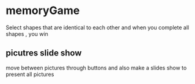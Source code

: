# memoryGame
Select shapes that are identical to each other and when you complete all shapes , you win 
## picutres slide show 
move between pictures through buttons and also make a slides show to present all pictures
